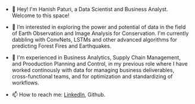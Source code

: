 - 👋 Hey! I'm Hanish Paturi, a Data Scientist and Business Analyst. Welcome to this space!

- 👀 I’m interested in exploring the power and potential of data in the field of Earth Observation and Image Analysis for Conservation. I'm currently dabbling with ConvNets, LSTMs and other advanced algorithms for predicting Forest Fires and Earthquakes.  
- 🌱 I'm experienced in Business Analytics, Supply Chain Management, and Prooduction Planning and Control, in my previous role where I have worked continously with data for managing business deliverables, cross-functional teams, and for optimization and standardizing of workflows.

- 📫 How to reach me: [LinkedIn](https://www.linkedin.com/in/hanish-paturi/), Github.

<!---
hantablack9/hantablack9 is a ✨ special ✨ repository because its `README.md` (this file) appears on your GitHub profile.
You can click the Preview link to take a look at your changes.
--->
